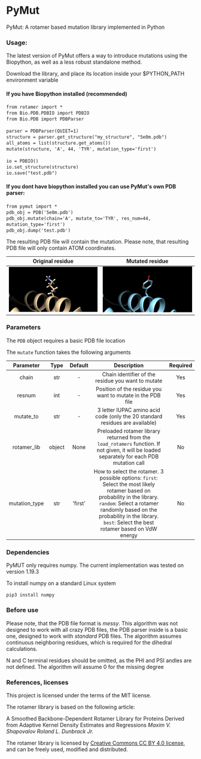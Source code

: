 # PyMut

PyMut: A rotamer based mutation library implemented in Python

### Usage:

The latest version of PyMut offers a way to introduce mutations using the Biopython, as well as a less robust standalone method.

Download the library, and place its location inside your $PYTHON_PATH environment variable

#### If you have Biopython installed (recommended)

    from rotamer import *
    from Bio.PDB.PDBIO import PDBIO
    from Bio.PDB import PDBParser

    parser = PDBParser(QUIET=1)
    structure = parser.get_structure("my_structure", "5e0m.pdb")
    all_atoms = list(structure.get_atoms())
    mutate(structure, 'A', 44, 'TYR', mutation_type='first')

    io = PDBIO()
    io.set_structure(structure)
    io.save("test.pdb")

#### If you dont have biopython installed you can use PyMut's own PDB parser:

    from pymut import *
    pdb_obj = PDB('5e0m.pdb')
    pdb_obj.mutate(chain='A', mutate_to='TYR', res_num=44, mutation_type='first')
    pdb_obj.dump('test.pdb')

The resulting PDB file will contain the mutation. Please note, that resulting PDB file will only contain ATOM
coordinates.

Original residue             |  Mutated residue
:-------------------------:|:-------------------------:
![alt text](assets/original_residue.png)   |  ![alt text](assets/mutated_residue.png)

### Parameters

The `PDB` object requires a basic PDB file location

The `mutate` function takes the following arguments

Parameter             |  Type  | Default | Description | Required
:---------------:|:----------:|:--------:|:--------------:|:---:
chain  |  str | - | Chain identifier of the residue you want to mutate | Yes
resnum  |  int | - | Position of the residue you want to mutate in the PDB file | Yes
mutate_to  |  str | - | 3 letter IUPAC amino acid code (only the 20 standard residues are available) | Yes
rotamer_lib  |  object | None | Preloaded rotamer library returned from the `load_rotamers` function. If not given, it will be loaded separately for each PDB mutation call| No
mutation_type  |  str | 'first' | How to select the rotamer. 3 possible options: `first`: Select the most likely rotamer based on probability in the library. `random`: Select a rotamer randomly based on the probability in the library. `best`: Select the best rotamer based on VdW energy | No

### Dependencies

PyMUT only requires numpy. The current implementation was tested on version 1.19.3

To install numpy on a standard Linux system

    pip3 install numpy

### Before use

Please note, that the PDB file format is *messy*. This algorithm was not designed to work with all crazy PDB files, the PDB parser
inside is a basic one, designed to work with *standard* PDB files. The algorithm assumes continuous neighboring residues, which is required for the dihedral calculations.

N and C terminal residues should be omitted, as the PHI and PSI andles are not defined. The algorithm will assume 0 for the missing degree

### References, licenses

This project is licensed under the terms of the MIT license.

The rotamer library is based on the following article: 

A Smoothed Backbone-Dependent Rotamer Library for Proteins Derived from Adaptive Kernel Density Estimates and Regressions  *Maxim V. Shapovalov Roland L. Dunbrack Jr.*

The rotamer library is licensed by <a href='https://creativecommons.org/licenses/by/4.0/legalcode' target='_blank'>Creative Commons CC BY 4.0 license</a>, and can be freely used, modified and distributed. 





    